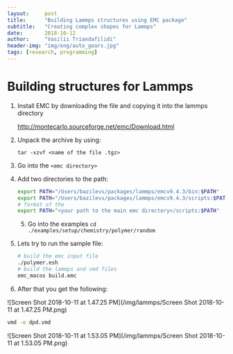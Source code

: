 ```yaml
---
layout:     post
title:      "Building Lammps structures using EMC package"
subtitle:   "Creating complex shapes for Lammps"
date:       2018-10-12
author:     "Vasilii Triandafilidi"
header-img: "img/eng/auto_gears.jpg"
tags: [research, programming]
---
```


# Building structures for Lammps



1. Install EMC by downloading the file and copying it into the lammps directory

   http://montecarlo.sourceforge.net/emc/Download.html

2. Unpack the archive by using:

   `tar -xzvf <name of the file .tgz>`

3. Go into the `<emc directory>`

4. Add two directories to the path:

   ```bash
   export PATH="/Users/bazilevs/packages/lammps/emcv9.4.3/bin:$PATH"
   export PATH="/Users/bazilevs/packages/lammps/emcv9.4.3/scripts:$PATH"
   # format of the
   export PATH="<your path to the main emc directory>/scripts:$PATH"
   ```

   5. Go into the examples  `cd ./examples/setup/chemistry/polymer/random`

6. Lets try to run the sample file:

   ```bash
   # build the emc input file
   ./polymer.esh
   # build the lammps and vmd files
   emc_macos build.emc
   ```

7. After that you get the following:



![Screen Shot 2018-10-11 at 1.47.25 PM](/img/lammps/Screen Shot 2018-10-11 at 1.47.25 PM.png)



```bash
vmd -e dpd.vmd
```





![Screen Shot 2018-10-11 at 1.53.05 PM](/img/lammps/Screen Shot 2018-10-11 at 1.53.05 PM.png)

